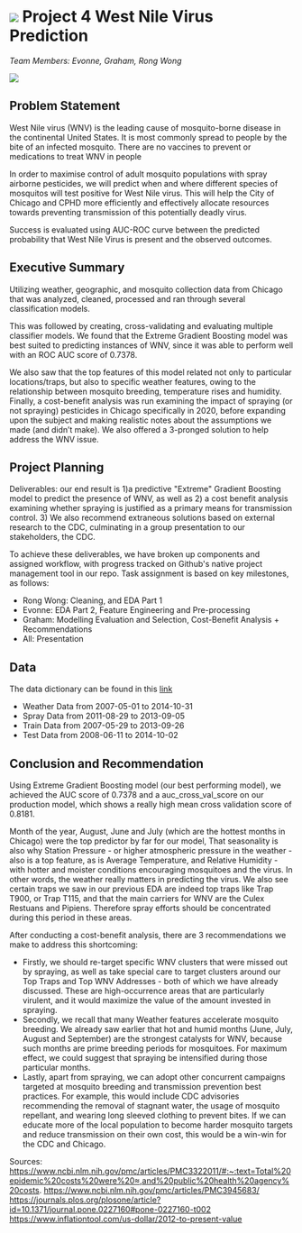 # ![](https://ga-dash.s3.amazonaws.com/production/assets/logo-9f88ae6c9c3871690e33280fcf557f33.png) Project 4 West Nile Virus Prediction

_Team Members: Evonne, Graham, Rong Wong_

![](https://www.vdci.net/hs-fs/hubfs/Vector_Borne_Disease_Education_Protecting_Public_Health-banner.png?width=1840&name=Vector_Borne_Disease_Education_Protecting_Public_Health-banner.png)

## Problem Statement

West Nile virus (WNV) is the leading cause of mosquito-borne disease in the continental United States.  It is most commonly spread to people by the bite of an infected mosquito. There are no vaccines to prevent or medications to treat WNV in people

In order to maximise control of adult mosquito populations with spray airborne pesticides, we will predict when and where different species of mosquitos will test positive for West Nile virus. This will help the City of Chicago and CPHD more efficiently and effectively allocate resources towards preventing transmission of this potentially deadly virus. 

Success is evaluated using AUC-ROC curve between the predicted probability that West Nile Virus is present and the observed outcomes.

## Executive Summary

Utilizing weather, geographic, and mosquito collection data from Chicago that was analyzed, cleaned, processed and ran through several classification models. 

This was followed by creating, cross-validating and evaluating multiple classifier models. We found that the Extreme Gradient Boosting model was best suited to predicting instances of WNV, since it was able to perform well with an ROC AUC score of 0.7378.

We also saw that the top features of this model related not only to particular locations/traps, but also to specific weather features, owing to the relationship between mosquito breeding, temperature rises and humidity.
Finally, a cost-benefit analysis was run examining the impact of spraying (or not spraying) pesticides in Chicago specifically in 2020, before expanding upon the subject and making realistic notes about the assumptions we made (and didn’t make). We also offered a 3-pronged solution to help address the WNV issue.

## Project Planning
Deliverables: our end result is 1)a predictive "Extreme" Gradient Boosting model to predict the presence of WNV, as well as 2) a cost benefit analysis examining whether spraying is justified as a primary means for transmission control. 3) We also recommend extraneous solutions based on external research to the CDC, culminating in a group presentation to our stakeholders, the CDC.

To achieve these deliverables, we have broken up components and assigned workflow, with progress tracked on Github's native project management tool in our repo. Task assignment is based on key milestones, as follows:
* Rong Wong: Cleaning, and EDA Part 1
* Evonne: EDA Part 2, Feature Engineering and Pre-processing
* Graham: Modelling Evaluation and Selection, Cost-Benefit Analysis + Recommendations
* All: Presentation


## Data

The data dictionary can be found in this [link](https://www.kaggle.com/c/predict-west-nile-virus/data)

- Weather Data from 2007-05-01 to 2014-10-31
- Spray Data from 2011-08-29 to 2013-09-05
- Train Data from 2007-05-29 to 2013-09-26
- Test Data from 2008-06-11 to 2014-10-02


## Conclusion and Recommendation 
Using Extreme Gradient Boosting model (our best performing model), we achieved the AUC score of 0.7378 and a auc_cross_val_score on our production model, which shows a really high mean cross validation score of 0.8181.

Month of the year, August, June and July (which are the hottest months in Chicago) were the top predictor by far for our model, That seasonality is also why Station Pressure - or higher atmospheric pressure in the weather - also is a top feature, as is Average Temperature, and Relative Humidity - with hotter and moister conditions encouraging mosquitoes and the virus. In other words, the weather really matters in predicting the virus.
We also see certain traps we saw in our previous EDA are indeed top traps like Trap T900, or Trap T115, and that the main carriers for WNV are the Culex Restuans and Pipiens.
Therefore spray efforts should be concentrated during this period in these areas.

After conducting a cost-benefit analysis, there are 3 recommendations we make to address this shortcoming: 
- Firstly, we should re-target specific WNV clusters that were missed out by spraying, as well as take special care to target clusters around our Top Traps and Top WNV Addresses - both of which we have already discussed. These are high-occurrence areas that are particularly virulent, and it would maximize the value of the amount invested in spraying.
- Secondly, we recall that many Weather features accelerate mosquito breeding. We already saw earlier that hot and humid months (June, July, August and September) are the strongest catalysts for WNV, because such months are prime breeding periods for mosquitoes. For maximum effect, we could suggest that spraying be intensified during those particular months.
- Lastly, apart from spraying, we can adopt other concurrent campaigns targeted at mosquito breeding and transmission prevention best practices. For example, this would include CDC advisories recommending the removal of stagnant water, the usage of mosquito repellant, and wearing long sleeved clothing to prevent bites. If we can educate more of the local population to become harder mosquito targets and reduce transmission on their own cost, this would be a win-win for the CDC and Chicago.


Sources:
https://www.ncbi.nlm.nih.gov/pmc/articles/PMC3322011/#:~:text=Total%20epidemic%20costs%20were%20≈,and%20public%20health%20agency%20costs.
https://www.ncbi.nlm.nih.gov/pmc/articles/PMC3945683/
https://journals.plos.org/plosone/article?id=10.1371/journal.pone.0227160#pone-0227160-t002
https://www.inflationtool.com/us-dollar/2012-to-present-value
